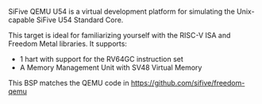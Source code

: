 SiFive QEMU U54 is a virtual development platform for simulating the Unix-capable
SiFive U54 Standard Core.

This target is ideal for familiarizing yourself with the RISC-V ISA and Freedom
Metal libraries. It supports:

- 1 hart with support for the RV64GC instruction set
- A Memory Management Unit with SV48 Virtual Memory

This BSP matches the QEMU code in https://github.com/sifive/freedom-qemu
